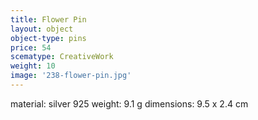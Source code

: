```yaml
---
title: Flower Pin
layout: object
object-type: pins
price: 54
scematype: CreativeWork
weight: 10
image: '238-flower-pin.jpg'
---
```


material: silver 925
weight: 9.1 g
dimensions: 9.5 x 2.4 cm
